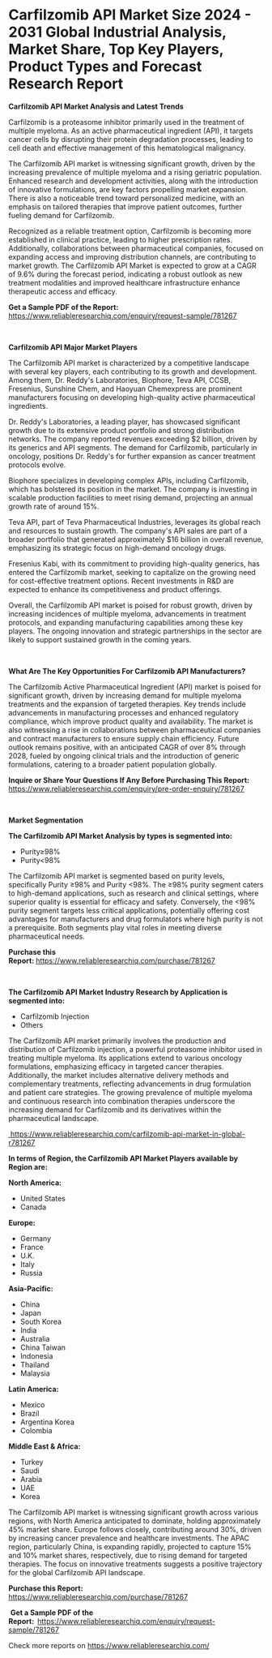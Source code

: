 <p><h1>Carfilzomib API Market Size 2024 - 2031 Global Industrial Analysis, Market Share, Top Key Players, Product Types and Forecast Research Report</h1></p><p><strong>Carfilzomib API Market Analysis and Latest Trends</strong></p>
<p><p>Carfilzomib is a proteasome inhibitor primarily used in the treatment of multiple myeloma. As an active pharmaceutical ingredient (API), it targets cancer cells by disrupting their protein degradation processes, leading to cell death and effective management of this hematological malignancy.</p><p>The Carfilzomib API market is witnessing significant growth, driven by the increasing prevalence of multiple myeloma and a rising geriatric population. Enhanced research and development activities, along with the introduction of innovative formulations, are key factors propelling market expansion. There is also a noticeable trend toward personalized medicine, with an emphasis on tailored therapies that improve patient outcomes, further fueling demand for Carfilzomib.</p><p>Recognized as a reliable treatment option, Carfilzomib is becoming more established in clinical practice, leading to higher prescription rates. Additionally, collaborations between pharmaceutical companies, focused on expanding access and improving distribution channels, are contributing to market growth. The Carfilzomib API Market is expected to grow at a CAGR of 9.6% during the forecast period, indicating a robust outlook as new treatment modalities and improved healthcare infrastructure enhance therapeutic access and efficacy.</p></p>
<p><strong>Get a Sample PDF of the Report:&nbsp;</strong> <a href="https://www.reliableresearchiq.com/enquiry/request-sample/781267?utm_campaign=1119&utm_medium=2&utm_source=Github&utm_content=ia&utm_term=30122024&utm_id=carfilzomib-api">https://www.reliableresearchiq.com/enquiry/request-sample/781267</a></p>
<p>&nbsp;</p>
<p><strong>Carfilzomib API Major Market Players</strong></p>
<p><p>The Carfilzomib API market is characterized by a competitive landscape with several key players, each contributing to its growth and development. Among them, Dr. Reddy's Laboratories, Biophore, Teva API, CCSB, Fresenius, Sunshine Chem, and Haoyuan Chemexpress are prominent manufacturers focusing on developing high-quality active pharmaceutical ingredients.</p><p>Dr. Reddy's Laboratories, a leading player, has showcased significant growth due to its extensive product portfolio and strong distribution networks. The company reported revenues exceeding $2 billion, driven by its generics and API segments. The demand for Carfilzomib, particularly in oncology, positions Dr. Reddy's for further expansion as cancer treatment protocols evolve.</p><p>Biophore specializes in developing complex APIs, including Carfilzomib, which has bolstered its position in the market. The company is investing in scalable production facilities to meet rising demand, projecting an annual growth rate of around 15%.</p><p>Teva API, part of Teva Pharmaceutical Industries, leverages its global reach and resources to sustain growth. The company's API sales are part of a broader portfolio that generated approximately $16 billion in overall revenue, emphasizing its strategic focus on high-demand oncology drugs.</p><p>Fresenius Kabi, with its commitment to providing high-quality generics, has entered the Carfilzomib market, seeking to capitalize on the growing need for cost-effective treatment options. Recent investments in R&D are expected to enhance its competitiveness and product offerings.</p><p>Overall, the Carfilzomib API market is poised for robust growth, driven by increasing incidences of multiple myeloma, advancements in treatment protocols, and expanding manufacturing capabilities among these key players. The ongoing innovation and strategic partnerships in the sector are likely to support sustained growth in the coming years.</p></p>
<p>&nbsp;</p>
<p><strong>What Are The Key Opportunities For Carfilzomib API Manufacturers?</strong></p>
<p><p>The Carfilzomib Active Pharmaceutical Ingredient (API) market is poised for significant growth, driven by increasing demand for multiple myeloma treatments and the expansion of targeted therapies. Key trends include advancements in manufacturing processes and enhanced regulatory compliance, which improve product quality and availability. The market is also witnessing a rise in collaborations between pharmaceutical companies and contract manufacturers to ensure supply chain efficiency. Future outlook remains positive, with an anticipated CAGR of over 8% through 2028, fueled by ongoing clinical trials and the introduction of generic formulations, catering to a broader patient population globally.</p></p>
<p><strong>Inquire or Share Your Questions If Any Before Purchasing This Report:</strong> <a href="https://www.reliableresearchiq.com/enquiry/pre-order-enquiry/781267?utm_campaign=1119&utm_medium=2&utm_source=Github&utm_content=ia&utm_term=30122024&utm_id=carfilzomib-api">https://www.reliableresearchiq.com/enquiry/pre-order-enquiry/781267</a></p>
<p>&nbsp;</p>
<p><strong>Market Segmentation</strong></p>
<p><strong>The Carfilzomib API Market Analysis by types is segmented into:</strong></p>
<p><ul><li>Purity≥98%</li><li>Purity<98%</li></ul></p>
<p><p>The Carfilzomib API market is segmented based on purity levels, specifically Purity ≥98% and Purity <98%. The ≥98% purity segment caters to high-demand applications, such as research and clinical settings, where superior quality is essential for efficacy and safety. Conversely, the <98% purity segment targets less critical applications, potentially offering cost advantages for manufacturers and drug formulators where high purity is not a prerequisite. Both segments play vital roles in meeting diverse pharmaceutical needs.</p></p>
<p><strong>Purchase this Report:&nbsp;</strong><a href="https://www.reliableresearchiq.com/purchase/781267?utm_campaign=1119&utm_medium=2&utm_source=Github&utm_content=ia&utm_term=30122024&utm_id=carfilzomib-api">https://www.reliableresearchiq.com/purchase/781267</a></p>
<p>&nbsp;</p>
<p><strong>The Carfilzomib API Market Industry Research by Application is segmented into:</strong></p>
<p><ul><li>Carfilzomib Injection</li><li>Others</li></ul></p>
<p><p>The Carfilzomib API market primarily involves the production and distribution of Carfilzomib injection, a powerful proteasome inhibitor used in treating multiple myeloma. Its applications extend to various oncology formulations, emphasizing efficacy in targeted cancer therapies. Additionally, the market includes alternative delivery methods and complementary treatments, reflecting advancements in drug formulation and patient care strategies. The growing prevalence of multiple myeloma and continuous research into combination therapies underscore the increasing demand for Carfilzomib and its derivatives within the pharmaceutical landscape.</p></p>
<p><a href="https://www.reliableresearchiq.com/carfilzomib-api-market-in-global-r781267?utm_campaign=1119&utm_medium=2&utm_source=Github&utm_content=ia&utm_term=30122024&utm_id=carfilzomib-api">&nbsp;https://www.reliableresearchiq.com/carfilzomib-api-market-in-global-r781267</a></p>
<p><strong>In terms of Region, the Carfilzomib API Market Players available by Region are:</strong></p>
<p>
    <p> <strong> North America: </strong>
        <ul>
            <li>United States</li>
            <li>Canada</li>
        </ul>
        </p> 
    <p> <strong> Europe: </strong>
        <ul>
            <li>Germany</li>
            <li>France</li>
            <li>U.K.</li>
            <li>Italy</li>
            <li>Russia</li>
        </ul>
        </p> 
    <p> <strong> Asia-Pacific: </strong>
        <ul>
            <li>China</li>
            <li>Japan</li>
            <li>South Korea</li>
            <li>India</li>
            <li>Australia</li>
            <li>China Taiwan</li>
            <li>Indonesia</li>
            <li>Thailand</li>
            <li>Malaysia</li>
        </ul>
        </p> 
    <p> <strong> Latin America: </strong>
        <ul>
            <li>Mexico</li>
            <li>Brazil</li>
            <li>Argentina Korea</li>
            <li>Colombia</li>
        </ul>
        </p> 
    <p> <strong> Middle East & Africa: </strong>
        <ul>
            <li>Turkey</li>
            <li>Saudi</li>
            <li>Arabia</li>
            <li>UAE</li>
            <li>Korea</li>
        </ul>
    </p>
    </p>
<p><p>The Carfilzomib API market is witnessing significant growth across various regions, with North America anticipated to dominate, holding approximately 45% market share. Europe follows closely, contributing around 30%, driven by increasing cancer prevalence and healthcare investments. The APAC region, particularly China, is expanding rapidly, projected to capture 15% and 10% market shares, respectively, due to rising demand for targeted therapies. The focus on innovative treatments suggests a positive trajectory for the global Carfilzomib API landscape.</p></p>
<p><strong>Purchase this Report: </strong><a href="https://www.reliableresearchiq.com/purchase/781267?utm_campaign=1119&utm_medium=2&utm_source=Github&utm_content=ia&utm_term=30122024&utm_id=carfilzomib-api">https://www.reliableresearchiq.com/purchase/781267</a></p>
<p>&nbsp;<strong>Get a Sample PDF of the Report:&nbsp;&nbsp;</strong><a href="https://www.reliableresearchiq.com/enquiry/request-sample/781267?utm_campaign=1119&utm_medium=2&utm_source=Github&utm_content=ia&utm_term=30122024&utm_id=carfilzomib-api">https://www.reliableresearchiq.com/enquiry/request-sample/781267</a></p>
<p><strong></strong></p>
<p>Check more reports on <a href="https://www.reliableresearchiq.com/?utm_campaign=1119&utm_medium=2&utm_source=Github&utm_content=ia&utm_term=30122024&utm_id=carfilzomib-api">https://www.reliableresearchiq.com/</a></p>